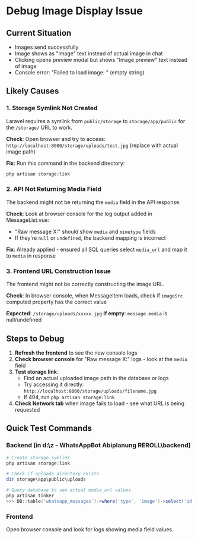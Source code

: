 # Debug Image Display Issue

## Current Situation
- Images send successfully
- Image shows as "Image" text instead of actual image in chat
- Clicking opens preview modal but shows "Image preview" text instead of image
- Console error: "Failed to load image: " (empty string)

## Likely Causes

### 1. Storage Symlink Not Created
Laravel requires a symlink from `public/storage` to `storage/app/public` for the `/storage/` URL to work.

**Check**: Open browser and try to access: `http://localhost:8000/storage/uploads/test.jpg` (replace with actual image path)

**Fix**: Run this command in the backend directory:
```bash
php artisan storage:link
```

### 2. API Not Returning Media Field
The backend might not be returning the `media` field in the API response.

**Check**: Look at browser console for the log output added in MessageList.vue:
- "Raw message X:" should show `media` and `mimetype` fields
- If they're `null` or `undefined`, the backend mapping is incorrect

**Fix**: Already applied - ensured all SQL queries select `media_url` and map it to `media` in response

### 3. Frontend URL Construction Issue
The frontend might not be correctly constructing the image URL.

**Check**: In browser console, when MessageItem loads, check if `imageSrc` computed property has the correct value

**Expected**: `/storage/uploads/xxxxx.jpg`
**If empty**: `message.media` is null/undefined

## Steps to Debug

1. **Refresh the frontend** to see the new console logs
2. **Check browser console** for "Raw message X:" logs - look at the `media` field
3. **Test storage link**:
   - Find an actual uploaded image path in the database or logs
   - Try accessing it directly: `http://localhost:8000/storage/uploads/filename.jpg`
   - If 404, run `php artisan storage:link`
4. **Check Network tab** when image fails to load - see what URL is being requested

## Quick Test Commands

### Backend (in d:\z - WhatsAppBot Abiplanung REROLL\backend)
```powershell
# Create storage symlink
php artisan storage:link

# Check if uploads directory exists
dir storage\app\public\uploads

# Query database to see actual media_url values
php artisan tinker
>>> DB::table('whatsapp_messages')->where('type', 'image')->select('id', 'media_url', 'media_type')->get()
```

### Frontend
Open browser console and look for logs showing media field values.
